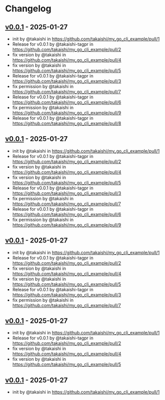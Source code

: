 # Changelog

## [v0.0.1](https://github.com/takaishi/my_go_cli_example/commits/v0.0.1) - 2025-01-27
- init by @takaishi in https://github.com/takaishi/my_go_cli_example/pull/1
- Release for v0.0.1 by @takaishi-tagpr in https://github.com/takaishi/my_go_cli_example/pull/2
- fix version by @takaishi in https://github.com/takaishi/my_go_cli_example/pull/4
- fix version by @takaishi in https://github.com/takaishi/my_go_cli_example/pull/5
- Release for v0.0.1 by @takaishi-tagpr in https://github.com/takaishi/my_go_cli_example/pull/3
- fix permission by @takaishi in https://github.com/takaishi/my_go_cli_example/pull/7
- Release for v0.0.1 by @takaishi-tagpr in https://github.com/takaishi/my_go_cli_example/pull/6
- fix permission by @takaishi in https://github.com/takaishi/my_go_cli_example/pull/9
- Release for v0.0.1 by @takaishi-tagpr in https://github.com/takaishi/my_go_cli_example/pull/8

## [v0.0.1](https://github.com/takaishi/my_go_cli_example/commits/v0.0.1) - 2025-01-27
- init by @takaishi in https://github.com/takaishi/my_go_cli_example/pull/1
- Release for v0.0.1 by @takaishi-tagpr in https://github.com/takaishi/my_go_cli_example/pull/2
- fix version by @takaishi in https://github.com/takaishi/my_go_cli_example/pull/4
- fix version by @takaishi in https://github.com/takaishi/my_go_cli_example/pull/5
- Release for v0.0.1 by @takaishi-tagpr in https://github.com/takaishi/my_go_cli_example/pull/3
- fix permission by @takaishi in https://github.com/takaishi/my_go_cli_example/pull/7
- Release for v0.0.1 by @takaishi-tagpr in https://github.com/takaishi/my_go_cli_example/pull/6
- fix permission by @takaishi in https://github.com/takaishi/my_go_cli_example/pull/9

## [v0.0.1](https://github.com/takaishi/my_go_cli_example/commits/v0.0.1) - 2025-01-27
- init by @takaishi in https://github.com/takaishi/my_go_cli_example/pull/1
- Release for v0.0.1 by @takaishi-tagpr in https://github.com/takaishi/my_go_cli_example/pull/2
- fix version by @takaishi in https://github.com/takaishi/my_go_cli_example/pull/4
- fix version by @takaishi in https://github.com/takaishi/my_go_cli_example/pull/5
- Release for v0.0.1 by @takaishi-tagpr in https://github.com/takaishi/my_go_cli_example/pull/3
- fix permission by @takaishi in https://github.com/takaishi/my_go_cli_example/pull/7

## [v0.0.1](https://github.com/takaishi/my_go_cli_example/commits/v0.0.1) - 2025-01-27
- init by @takaishi in https://github.com/takaishi/my_go_cli_example/pull/1
- Release for v0.0.1 by @takaishi-tagpr in https://github.com/takaishi/my_go_cli_example/pull/2
- fix version by @takaishi in https://github.com/takaishi/my_go_cli_example/pull/4
- fix version by @takaishi in https://github.com/takaishi/my_go_cli_example/pull/5

## [v0.0.1](https://github.com/takaishi/my_go_cli_example/commits/v0.0.1) - 2025-01-27
- init by @takaishi in https://github.com/takaishi/my_go_cli_example/pull/1
